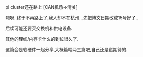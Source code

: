 pi cluster还在路上 [CAN机场->清关] 

嗨呀..终于不再路上了,我人却不在杭州...先把博文日期改成15号好了..  

后续可能还要买交换机和供电设备. 

其他的理线/内存卡什么的到位很久了. 

这篇会是软硬件一起分享,大概篇幅两三篇吧,自己还是蛮期待的. 

